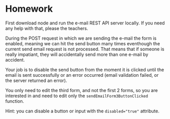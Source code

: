 # Homework

First download node and run the e-mail REST API server locally. If you need any help with that, please the teachers.

During the POST request in which we are sending the e-mail the form is enabled, meaning we can hit the send button many times eventhough the current send email request is not processed. That means that if someone is really impatiant, they will accidentally send more than one e-mail by accident.

Your job is to disable the send button from the moment it is clicked until the email is sent successfully or an error occurred (email validation failed, or the server returned an error).

You only need to edit the third form, and not the first 2 forms, so you are interested in and need to edit only the `sendEmailForm3ButtonClicked` function.

Hint: you can disable a button or input with the `disabled="true"` attribute.

